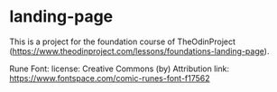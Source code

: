 # landing-page

This is a project for the foundation course of TheOdinProject (https://www.theodinproject.com/lessons/foundations-landing-page).

Rune Font:
license: Creative Commons (by) Attribution
link: https://www.fontspace.com/comic-runes-font-f17562
